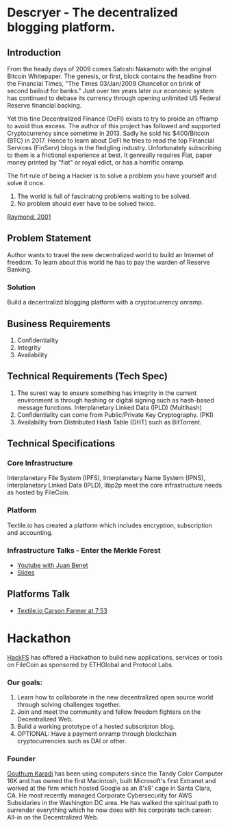 
# Descryer - The decentralized blogging platform.

## Introduction
From the heady days of 2009 comes Satoshi Nakamoto with the original Bitcoin Whitepaper.  The genesis, or first, block contains the headline from the Financial Times, "The Times 03/Jan/2009 Chancellor on brink of second bailout for banks."  Just over ten years later our economic system has continued to debase its currency through opening unlimited US Federal Reserve financial backing.

Yet this tine Decentralized Finance (DeFI) exists to try to proide an offramp to avoid thus excess.  The author of this project has followed and supported Cryptocurrency since sometime in 2013.  Sadly he sold his $400/Bitcoin (BTC) in 2017.  Hence to learn about DeFI he tries to read the top Financial Services (FinServ) blogs in the fledgling industry.  Unfortunately subscribing to them is a frictional experience at best.  It genreally requires Fiat, paper money printed by "fiat" or royal edict, or has a horrific onramp.

The firt rule of being a Hacker is to solve a problem you have yourself and solve it once.

1. The world is full of fascinating problems waiting to be solved.
2. No problem should ever have to be solved twice.

[Raymond, 2001](http://www.catb.org/~esr/faqs/hacker-howto.html)

## Problem Statement
Author wants to travel the new decentralized world to build an Internet of freedom.  To learn about this world he has to pay the warden of Reserve Banking.

### Solution
Build a decentralizd blogging platform with a cryptocurrency onramp.

## Business Requirements

1. Confidentiality
2. Integrity
3. Availability
## Technical Requirements (Tech Spec)

1. The surest way to ensure something has integrity in the current environment is through hashing or digital signing such as hash-based message functions. Interplanetary Linked Data (IPLD) (Multihash)
2. Confidentiality can come from Public/Private Key Cryptography.  (PKI)
3. Availability from  Distributed Hash Table (DHT) such as BitTorrent.

## Technical Specifications
### Core Infrastructure
Interplanetary File System (IPFS), Interplanetary Name System (IPNS), Interplanetary Linked Data (IPLD), libp2p meet the core infrastructure needs as hosted by FileCoin.
### Platform
Textile.io has created a platform which includes encryption, subscription and accounting.

### Infrastructure Talks - Enter the Merkle Forest
- [Youtube with Juan Benet](https://www.youtube.com/watch?v=Bqs_LzBjQyk)
- [Slides](https://www.yumpu.com/en/document/read/56930707/ipld-enter-the-merkle-forest)

## Platforms Talk
- [Textile.io Carson Farmer at 7:53](https://www.youtube.com/watch?v=I78z8j3Hhr4)

# Hackathon
[HackFS](https://hackfs.com) has offered a Hackathon to build new applications, services or tools on FileCoin as sponsored by ETHGlobal and Protocol Labs.

### Our goals:

1. Learn how to collaborate in the new decentralized open source world through solving challenges together.
2. Join and meet the community and fellow freedom fighters on the Decentralized Web.
3. Build a working prototype of a hosted subscripton blog.
4. OPTIONAL: Have a payment onramp through blockchain cryptocurrencies such as DAI or other.

### Founder
[Gouthum Karadi](https://linkedin.com/in/virtualnexus) has been using computers since the Tandy Color Computer 16K and has owned the first Macintosh, built Microsoft's first Extranet and worked at the firm which hosted Google as an 8'x8' cage in Santa Clara, CA.  He most recently managed Corporate Cybersecurity for AWS Subsidaries in the Washington DC area.  He has walked the spiritual path to surrender everything which he now does with his corporate tech career:  All-in on the Decentralized Web.







